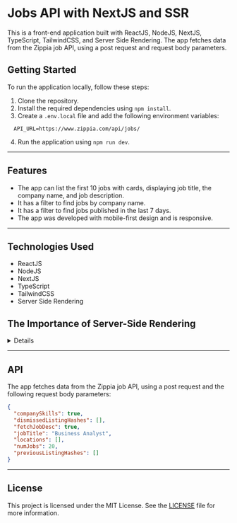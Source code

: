 # Jobs API with NextJS and SSR

This is a front-end application built with ReactJS, NodeJS, NextJS, TypeScript, TailwindCSS, and Server Side Rendering. The app fetches data from the Zippia job API, using a post request and request body parameters.

## Getting Started

To run the application locally, follow these steps:

1.  Clone the repository.
2.  Install the required dependencies using `npm install`.
3.  Create a `.env.local` file and add the following environment variables:

```code
  API_URL=https://www.zippia.com/api/jobs/
```

4.  Run the application using `npm run dev`.

___

## Features

-   The app can list the first 10 jobs with cards, displaying job title, the company name, and job description.
-   It has a filter to find jobs by company name.
-   It has a filter to find jobs published in the last 7 days.
-   The app was developed with mobile-first design and is responsive.

___

## Technologies Used

-   ReactJS
-   NodeJS
-   NextJS
-   TypeScript
-   TailwindCSS
-   Server Side Rendering

## The Importance of Server-Side Rendering

<details>
  Server-side rendering (SSR) is a technique used to render web pages on the server and send the fully rendered page to the client. SSR has become increasingly important in modern web development due to the rise of single-page applications (SPAs) built with front-end frameworks like React, Vue, and Angular.

SPAs are great for delivering fast and responsive user experiences, but they have some drawbacks. One of the main issues is that they rely on JavaScript to render the page, which can cause performance and SEO problems. When a user visits an SPA, the server sends an HTML file with an empty `<div>` tag and a bundle of JavaScript code that the browser must download and execute to render the page. This can lead to slower page load times, poor search engine visibility, and a poor user experience for users with slow internet connections.

Server-side rendering solves these problems by rendering the HTML on the server and sending the fully rendered page to the client. This means that the client can start rendering the page immediately, even before the JavaScript bundle is downloaded and executed. This can significantly improve the time to first paint (TTFP) and time to interactive (TTI) metrics, which are important for delivering a fast and responsive user experience.

In addition to improving performance, SSR can also improve SEO by making it easier for search engines to crawl and index the pages of your website. When search engines crawl an SSR website, they see fully rendered HTML, just like a regular website, which can improve your website's ranking in search engine results.

Overall, server-side rendering is an important technique for building modern web applications, especially for delivering fast and responsive user experiences and improving SEO.
</details>

___

## API

The app fetches data from the Zippia job API, using a post request and the following request body parameters:

```json
{
  "companySkills": true,
  "dismissedListingHashes": [],
  "fetchJobDesc": true,
  "jobTitle": "Business Analyst",
  "locations": [],
  "numJobs": 20,
  "previousListingHashes": []
}
```

___
## License

This project is licensed under the MIT License. See the [LICENSE](https://opensource.org/license/mit-0/) file for more information.